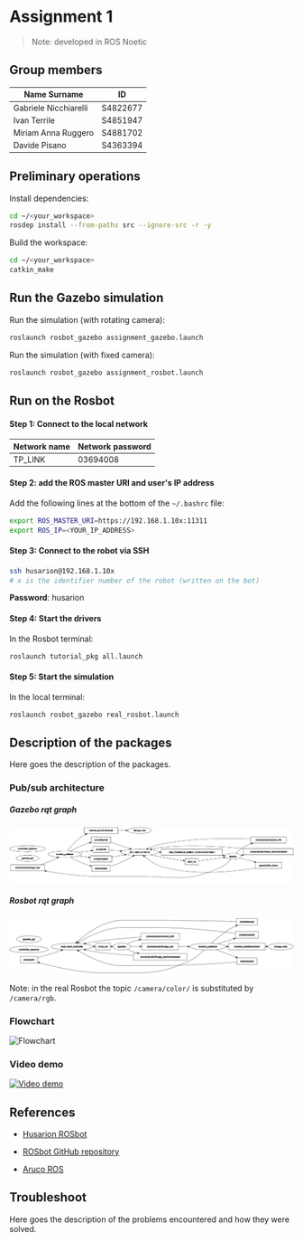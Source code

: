 # Assignment 1

>Note: developed in ROS Noetic

## Group members

| Name Surname          | ID       |
| --------------------- | -------- |
| Gabriele Nicchiarelli | S4822677 |
| Ivan Terrile          | S4851947 |
| Miriam Anna Ruggero   | S4881702 |
| Davide Pisano         | S4363394 |

## Preliminary operations

Install dependencies:

```bash
cd ~/<your_workspace>
rosdep install --from-paths src --ignore-src -r -y
```

Build the workspace:

```bash
cd ~/<your_workspace>
catkin_make
```

## Run the Gazebo simulation

Run the simulation (with rotating camera):

```bash
roslaunch rosbot_gazebo assignment_gazebo.launch
```

Run the simulation (with fixed camera):

```bash
roslaunch rosbot_gazebo assignment_rosbot.launch
```

## Run on the Rosbot

#### Step 1: Connect to the local network

| Network name | Network password |
| ------------ | ---------------- |
| TP_LINK      | 03694008         |

#### Step 2: add the ROS master URI and user's IP address

Add the following lines at the bottom of the `~/.bashrc` file:

```bash
export ROS_MASTER_URI=https://192.168.1.10x:11311
export ROS_IP=<YOUR_IP_ADDRESS>
```

#### Step 3: Connect to the robot via SSH

```bash
ssh husarion@192.168.1.10x
# x is the identifier number of the robot (written on the bot)
```

**Password**: husarion

#### Step 4: Start the drivers

In the Rosbot terminal:

```bash
roslaunch tutorial_pkg all.launch
```

#### Step 5: Start the simulation

In the local terminal:

```bash
roslaunch rosbot_gazebo real_rosbot.launch
```

## Description of the packages

Here goes the description of the packages.

### Pub/sub architecture

##### Gazebo rqt graph

![Gazebo rqt](images/sim_rqt.png)

##### Rosbot rqt graph

![Rosbot rqt](images/rosbot_rqt.png)

Note: in the real Rosbot the topic `/camera/color/` is substituted by `/camera/rgb`.

### Flowchart

![Flowchart](./media/flowchart.png)

### Video demo

[![Video demo](./media/video_demo.png)](./media/video_demo.mp4)

## References

- [Husarion ROSbot](https://husarion.com/manuals/rosbot/)

- [ROSbot GitHub repository](https://github.com/husarion/rosbot_ros/tree/noetic)

- [Aruco ROS](https://github.com/CarmineD8/aruco_ros)

## Troubleshoot

Here goes the description of the problems encountered and how they were solved.